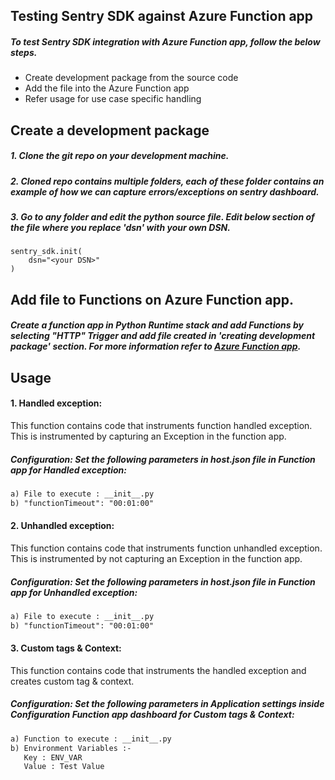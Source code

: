 

## Testing Sentry SDK against Azure Function app

##### To test Sentry SDK integration with Azure Function app, follow the below steps.

 - Create development package from the source code
 - Add the file into the Azure Function app
 - Refer usage for use case specific handling 


## Create a development package 

##### 1. Clone the git repo on your development machine.

##### 2. Cloned repo contains multiple folders, each of these folder contains an example of how we can capture errors/exceptions on sentry dashboard.

##### 3. Go to any folder and edit the python source file. Edit below section of the file where you replace 'dsn' with your own DSN. 
```
sentry_sdk.init(
    dsn="<your DSN>"
) 
```


## Add file to Functions on Azure Function app.

#####  Create a function app in Python Runtime stack and add Functions by selecting "HTTP" Trigger and add file created in 'creating development package' section. For more information refer to [Azure Function app](https://docs.microsoft.com/en-us/azure/azure-functions/functions-reference-python).


## Usage


#### 1. Handled exception:

This function contains code that instruments function handled exception. This is instrumented by capturing an Exception in the function app.

##### Configuration: Set the following parameters in host.json file  in Function app for Handled exception:

```html
a) File to execute : __init__.py
b) "functionTimeout": "00:01:00"
```

#### 2. Unhandled exception:

This function contains code that instruments function unhandled exception. This is instrumented by not capturing an Exception in the function app.

##### Configuration: Set the following parameters in host.json file  in Function app for Unhandled exception:

```html
a) File to execute : __init__.py
b) "functionTimeout": "00:01:00"
```

#### 3. Custom tags & Context:
This function contains code that instruments the handled exception and creates custom tag & context.

##### Configuration: Set the following parameters in Application settings inside Configuration Function app dashboard for Custom tags & Context:
```html
a) Function to execute : __init__.py
b) Environment Variables :-
   Key : ENV_VAR
   Value : Test Value
```